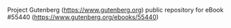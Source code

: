 Project Gutenberg (https://www.gutenberg.org) public repository for
eBook #55440 (https://www.gutenberg.org/ebooks/55440)
